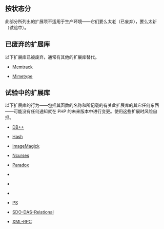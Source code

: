 按状态分
--------

此部分所列出的扩展项不适用于生产环境――它们要么太老（已废弃），要么太新（试验中）。

已废弃的扩展库
--------------

以下扩展库已被废弃，通常有其他的扩展库替代。

-   <a href="/book/memtrack.html" class="xref">Memtrack</a>

-   <a href="/book/mime-magic.html" class="xref">Mimetype</a>

试验中的扩展库
--------------

以下扩展库的行为――包括其函数的名称和所记载的有关此扩展库的其它任何东西――可能没有任何通知就在
PHP 的未来版本中进行变更。使用这些扩展时风险自担。

-   <a href="/book/dbplus.html" class="xref">DB++</a>

-   <a href="/book/hash.html" class="xref">Hash</a>

-   <a href="/book/imagick.html" class="xref">ImageMagick</a>

-   <a href="/book/ncurses.html" class="xref">Ncurses</a>

-   <a href="/book/paradox.html" class="xref">Paradox</a>

-   <a href="/book/pdo.html#MS%20SQL%20Server%20(PDO)" class="xref"></a>

-   <a href="/book/pdo.html#Firebird%20(PDO)" class="xref"></a>

-   <a href="/book/pdo.html#Oracle%20(PDO)" class="xref"></a>

-   <a href="/book/ps.html" class="xref">PS</a>

-   <a href="/book/sdodasrel.html" class="xref">SDO-DAS-Relational</a>

-   <a href="/book/xmlrpc.html" class="xref">XML-RPC</a>
